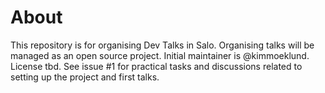 # About

This repository is for organising Dev Talks in Salo. Organising talks will be managed as an open source project. Initial maintainer is @kimmoeklund. License tbd. See issue #1 for practical tasks and discussions related to setting up the project and first talks.
